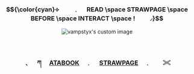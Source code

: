<!-- level 1: simple bio and stats -->
<h3 align="center"> $${\color{cyan}⟡ 　　﹒  　READ \space STRAWPAGE \space BEFORE \space INTERACT \space !　　◞}$$ </h3>

<p align="center">
  <img src="https://github.com/user-attachments/assets/496fadd1-e33b-44f5-803a-371e5c0f5bf1" alt="vampstyx's custom image"/>
</p>

　<h3 align="center">﹑　 ཀ 　[ATABOOK](https://vampstyx.atabook.org/)　﹒ 　[STRAWPAGE](https://gunss.straw.page)　﹒　　𓏵</h3>
